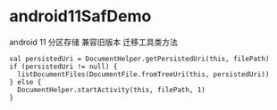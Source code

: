 # android11SafDemo
android 11 分区存储 兼容旧版本 迁移工具类方法


~~~
val persistedUri = DocumentHelper.getPersistedUri(this, filePath)
if (persistedUri != null) {
  listDocumentFiles(DocumentFile.fromTreeUri(this, persistedUri))
} else {
  DocumentHelper.startActivity(this, filePath, 1)
}
~~~
